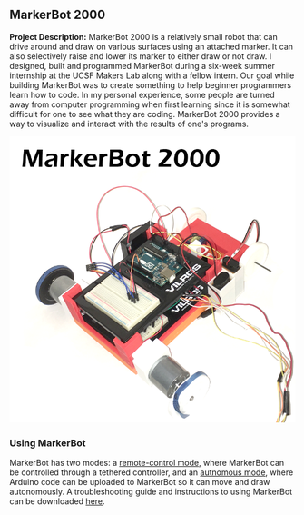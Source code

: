 ## MarkerBot 2000

**Project Description:** MarkerBot 2000 is a relatively small robot that can drive around and draw on various surfaces using an attached marker. It can also selectively raise and lower its marker to either draw or not draw. I designed, built and programmed  MarkerBot during a six-week summer internship at the UCSF Makers Lab along with a fellow intern. Our goal while building MarkerBot was to create something to help beginner programmers learn how to code. In my personal experience, some people are turned away from computer programming when first learning since it is somewhat difficult for one to see what they are coding. MarkerBot 2000 provides a way to visualize and interact with the results of one's programs.

[<img src="images/markerbot2000.png?raw=true">](/markerbot-2000)

### Using MarkerBot

MarkerBot has two modes: a [remote-control mode](/markerbot/markerbot-remote-control-guide), where MarkerBot can be controlled through a tethered controller, and an [autnomous mode](/markerbot/autonomous-control-guide), where Arduino code can be uploaded to MarkerBot so it can move and draw autonomously. A troubleshooting guide and instructions to using MarkerBot can be downloaded <a href="/downloads/MarkerBotGuide.docx" download>here</a>.
